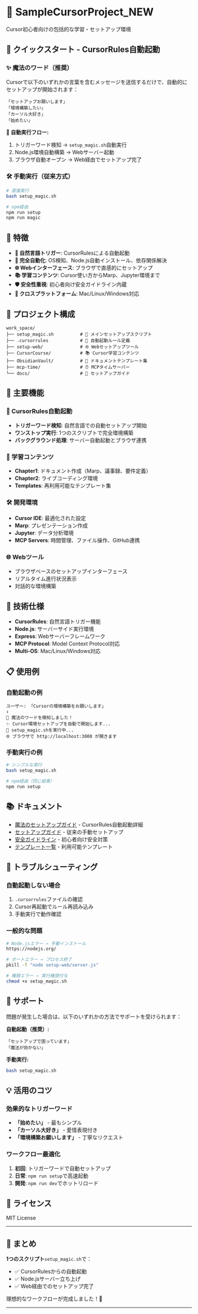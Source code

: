 # 🎯 SampleCursorProject_NEW

Cursor初心者向けの包括的な学習・セットアップ環境

## 🚀 クイックスタート - CursorRules自動起動

### ✨ 魔法のワード（推奨）
Cursorで以下のいずれかの言葉を含むメッセージを送信するだけで、自動的にセットアップが開始されます：

```
「セットアップお願いします」
「環境構築したい」  
「カーソル大好き」
「始めたい」
```

**🎯 自動実行フロー:**
1. トリガーワード検知 → `setup_magic.sh`自動実行
2. Node.js環境自動構築 → Webサーバー起動
3. ブラウザ自動オープン → Web経由でセットアップ完了

### 🛠️ 手動実行（従来方式）

```bash
# 直接実行
bash setup_magic.sh

# npm経由
npm run setup
npm run magic
```

## 🎯 特徴

- **🤖 自然言語トリガー**: CursorRulesによる自動起動
- **🔧 完全自動化**: OS検知、Node.js自動インストール、依存関係解決
- **🌐 Webインターフェース**: ブラウザで直感的にセットアップ
- **📚 学習コンテンツ**: Cursor使い方からMarp、Jupyter環境まで
- **🛡️ 安全性重視**: 初心者向け安全ガイドライン内蔵
- **📱 クロスプラットフォーム**: Mac/Linux/Windows対応

## 📁 プロジェクト構成

```
work_space/
├── setup_magic.sh          # 🎯 メインセットアップスクリプト
├── .cursorrules            # 🤖 自動起動ルール定義
├── setup-web/              # 🌐 Webセットアップツール
├── CursorCourse/           # 📚 Cursor学習コンテンツ
├── ObsidianVault/          # 📝 ドキュメントテンプレート集
├── mcp-time/               # ⏰ MCPタイムサーバー
└── docs/                   # 📖 セットアップガイド
```

## 🌟 主要機能

### 🤖 CursorRules自動起動
- **トリガーワード検知**: 自然言語での自動セットアップ開始
- **ワンストップ実行**: 1つのスクリプトで完全環境構築
- **バックグラウンド処理**: サーバー自動起動とブラウザ連携

### 📖 学習コンテンツ
- **Chapter1**: ドキュメント作成（Marp、議事録、要件定義）
- **Chapter2**: ライブコーディング環境
- **Templates**: 再利用可能なテンプレート集

### 🛠️ 開発環境
- **Cursor IDE**: 最適化された設定
- **Marp**: プレゼンテーション作成
- **Jupyter**: データ分析環境
- **MCP Servers**: 時間管理、ファイル操作、GitHub連携

### 🌐 Webツール
- ブラウザベースのセットアップインターフェース
- リアルタイム進行状況表示
- 対話的な環境構築

## 🔧 技術仕様

- **CursorRules**: 自然言語トリガー機能
- **Node.js**: サーバーサイド実行環境
- **Express**: Webサーバーフレームワーク
- **MCP Protocol**: Model Context Protocol対応
- **Multi-OS**: Mac/Linux/Windows対応

## 📋 使用例

### 自動起動の例
```
ユーザー: 「Cursorの環境構築をお願いします」
↓
🎯 魔法のワードを検知しました！
✨ Cursor環境セットアップを自動で開始します...
🚀 setup_magic.shを実行中...
🌐 ブラウザで http://localhost:3000 が開きます
```

### 手動実行の例
```bash
# シンプルな実行
bash setup_magic.sh

# npm経由（同じ結果）
npm run setup
```

## 📚 ドキュメント

- [魔法のセットアップガイド](MAGIC_SETUP.md) - CursorRules自動起動詳細
- [セットアップガイド](docs/setup/) - 従来の手動セットアップ
- [安全ガイドライン](安全ガイドライン.md) - 初心者向け安全対策
- [テンプレート一覧](ObsidianVault/Templates/README_テンプレート一覧.md) - 利用可能テンプレート

## 🔧 トラブルシューティング

### 自動起動しない場合
1. `.cursorrules`ファイルの確認
2. Cursor再起動でルール再読み込み
3. 手動実行で動作確認

### 一般的な問題
```bash
# Node.jsエラー → 手動インストール
https://nodejs.org/

# ポートエラー → プロセス終了
pkill -f "node setup-web/server.js"

# 権限エラー → 実行権限付与
chmod +x setup_magic.sh
```

## 🤝 サポート

問題が発生した場合は、以下のいずれかの方法でサポートを受けられます：

**自動起動（推奨）:**
```
「セットアップで困っています」
「魔法が効かない」
```

**手動実行:**
```bash
bash setup_magic.sh
```

## 💡 活用のコツ

### 効果的なトリガーワード
- **「始めたい」** - 最もシンプル
- **「カーソル大好き」** - 愛情表現付き  
- **「環境構築お願いします」** - 丁寧なリクエスト

### ワークフロー最適化
1. **初回**: トリガーワードで自動セットアップ
2. **日常**: `npm run setup`で高速起動
3. **開発**: `npm run dev`でホットリロード

## 📄 ライセンス

MIT License

---

## 🎊 まとめ

**1つのスクリプト**`setup_magic.sh`で：
- ✅ CursorRulesからの自動起動
- ✅ Node.jsサーバー立ち上げ  
- ✅ Web経由でのセットアップ完了

理想的なワークフローが完成しました！🎯

---
